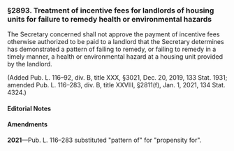### §2893. Treatment of incentive fees for landlords of housing units for failure to remedy health or environmental hazards ###

The Secretary concerned shall not approve the payment of incentive fees otherwise authorized to be paid to a landlord that the Secretary determines has demonstrated a pattern of failing to remedy, or failing to remedy in a timely manner, a health or environmental hazard at a housing unit provided by the landlord.

(Added Pub. L. 116–92, div. B, title XXX, §3021, Dec. 20, 2019, 133 Stat. 1931; amended Pub. L. 116–283, div. B, title XXVIII, §2811(f), Jan. 1, 2021, 134 Stat. 4324.)

#### **Editorial Notes** ####

#### Amendments ####

**2021**—Pub. L. 116–283 substituted "pattern of" for "propensity for".